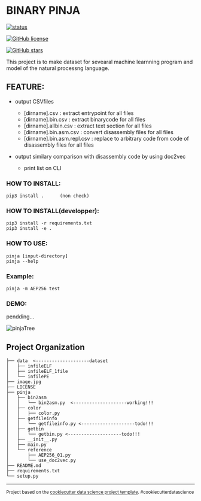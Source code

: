 BINARY PINJA
==============================

[![status](https://img.shields.io/badge/test-v0.0.1-ff7964.svg?style=for-the-badge)](https://github.com/cakeoomoo/binarypinja/blob/master/LICENSE)

[![GitHub license](https://img.shields.io/github/license/cakeoomoo/binarypinja)](https://github.com/cakeoomoo/binarypinja/blob/master/LICENSE)

[![GitHub stars](https://img.shields.io/github/stars/cakeoomoo/binarypinja)](https://github.com/cakeoomoo/binarypinja/stargazers)


This project is to make dataset for sevearal machine learnning program and model of the natural processng language.


## FEATURE:

- output CSVfiles
    - [dirname].csv :  extract entrypoint for all files
    - [dirname].bin.csv :  extract binarycode for all files
    - [dirname].allbin.csv :  extract text section for all files
    - [dirname].bin.asm.csv :  convert disassembly files for all files
    - [dirname].bin.asm.repl.csv :  replace to arbitrary code from code of disassembly files for all files

- output similary comparison with disassembly code by using doc2vec 
    - print list on CLI


### HOW TO INSTALL:

```
pip3 install .      (non check)
```

### HOW TO INSTALL(developper):

```
pip3 install -r requirements.txt 
pip3 install -e . 
```

### HOW TO USE:

```
pinja [input-directory]
pinja --help
```

### Example:

```
pinja -m AEP256 test
```

### DEMO:

pendding...


![pinjaTree](http://github.com/cakeoomoo/binarypinja/image.jpg "pinja tree")



Project Organization
------------

    ├── data  <--------------------dataset
    │   ├── infileELF
    │   ├── infileELF_1file
    │   └── infilePE
    ├── image.jpg
    ├── LICENSE
    ├── pinja
    │   ├── bin2asm
    │   │   └── bin2asm.py  <--------------------working!!!
    │   ├── color
    │   │   ├── color.py
    │   ├── getfileinfo
    │   │   └── getfileinfo.py <--------------------todo!!!
    │   ├── getbin
    │   │   └── getbin.py <--------------------todo!!!
    │   ├── __init__.py
    │   ├── main.py
    │   └── reference
    │       ├── AEP256_01.py
    │       └── use_doc2vec.py
    ├── README.md
    ├── requirements.txt
    └── setup.py

--------

<p><small>Project based on the <a target="_blank" href="https://drivendata.github.io/cookiecutter-data-science/">cookiecutter data science project template</a>. #cookiecutterdatascience</small></p>
